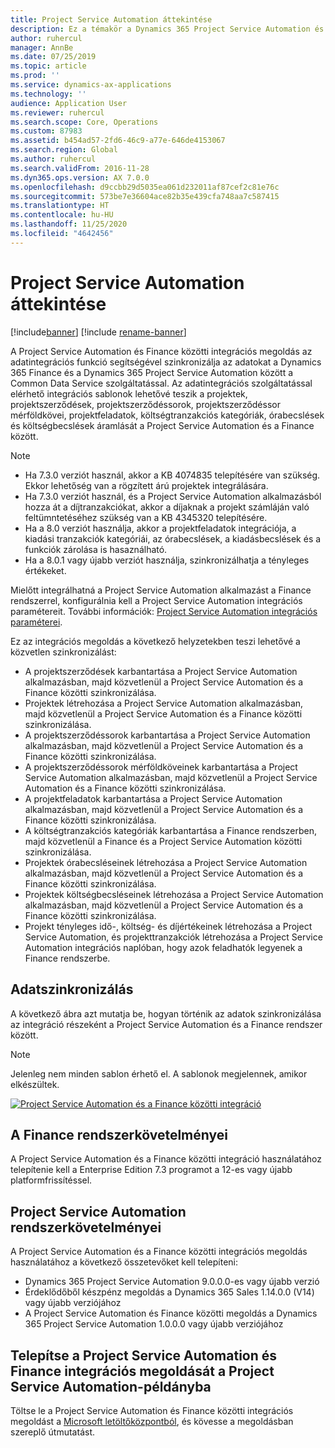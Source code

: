 ```yaml
---
title: Project Service Automation áttekintése
description: Ez a témakör a Dynamics 365 Project Service Automation és Dynamics 365 Finance közötti integrációs megoldásra vonatkozó információkat tartalmaz.
author: ruhercul
manager: AnnBe
ms.date: 07/25/2019
ms.topic: article
ms.prod: ''
ms.service: dynamics-ax-applications
ms.technology: ''
audience: Application User
ms.reviewer: ruhercul
ms.search.scope: Core, Operations
ms.custom: 87983
ms.assetid: b454ad57-2fd6-46c9-a77e-646de4153067
ms.search.region: Global
ms.author: ruhercul
ms.search.validFrom: 2016-11-28
ms.dyn365.ops.version: AX 7.0.0
ms.openlocfilehash: d9ccbb29d5035ea061d232011af87cef2c81e76c
ms.sourcegitcommit: 573be7e36604ace82b35e439cfa748aa7c587415
ms.translationtype: HT
ms.contentlocale: hu-HU
ms.lasthandoff: 11/25/2020
ms.locfileid: "4642456"
---
```

# <a name="project-service-automation-overview"></a>Project Service Automation áttekintése

[!include[banner](../includes/banner.md)]
[!include [rename-banner](~/includes/cc-data-platform-banner.md)]

A Project Service Automation és Finance közötti integrációs megoldás az adatintegrációs funkció segítségével szinkronizálja az adatokat a Dynamics 365 Finance és a Dynamics 365 Project Service Automation között a Common Data Service szolgáltatással. Az adatintegrációs szolgáltatással elérhető integrációs sablonok lehetővé teszik a projektek, projektszerződések, projektszerződéssorok, projektszerződéssor mérföldkövei, projektfeladatok, költségtranzakciós kategóriák, órabecslések és költségbecslések áramlását a Project Service Automation és a Finance között.

> [!NOTE]
> - Ha 7.3.0 verziót használ, akkor a KB 4074835 telepítésére van szükség. Ekkor lehetőség van a rögzített árú projektek integrálására.
> - Ha 7.3.0 verziót használ, és a Project Service Automation alkalmazásból hozza át a díjtranzakciókat, akkor a díjaknak a projekt számláján való feltümntetéséhez szükség van a KB 4345320 telepítésére.
> - Ha a 8.0 verziót használja, akkor a projektfeladatok integrációja, a kiadási tranzakciók kategóriái, az órabecslések, a kiadásbecslések és a funkciók zárolása is hasaználható.
> - Ha a 8.0.1 vagy újabb verziót használja, szinkronizálhatja a tényleges értékeket.

Mielőtt integrálhatná a Project Service Automation alkalmazást a Finance rendszerrel, konfigurálnia kell a Project Service Automation integrációs paramétereit. További információk: [Project Service Automation integrációs paraméterei](PSA-parameters.md).

Ez az integrációs megoldás a következő helyzetekben teszi lehetővé a közvetlen szinkronizálást:

- A projektszerződések karbantartása a Project Service Automation alkalmazásban, majd közvetlenül a Project Service Automation és a Finance közötti szinkronizálása.
- Projektek létrehozása a Project Service Automation alkalmazásban, majd közvetlenül a Project Service Automation és a Finance közötti szinkronizálása.
- A projektszerződéssorok karbantartása a Project Service Automation alkalmazásban, majd közvetlenül a Project Service Automation és a Finance közötti szinkronizálása.
- A projektszerződéssorok mérföldköveinek karbantartása a Project Service Automation alkalmazásban, majd közvetlenül a Project Service Automation és a Finance közötti szinkronizálása.
- A projektfeladatok karbantartása a Project Service Automation alkalmazásban, majd közvetlenül a Project Service Automation és a Finance közötti szinkronizálása.
- A költségtranzakciós kategóriák karbantartása a Finance rendszerben, majd közvetlenül a Finance és a Project Service Automation közötti szinkronizálása.
- Projektek órabecsléseinek létrehozása a Project Service Automation alkalmazásban, majd közvetlenül a Project Service Automation és a Finance közötti szinkronizálása.
- Projektek költségbecsléseinek létrehozása a Project Service Automation alkalmazásban, majd közvetlenül a Project Service Automation és a Finance közötti szinkronizálása.
- Projekt tényleges idő-, költség- és díjértékeinek létrehozása a Project Service Automation, és projekttranzakciók létrehozása a Project Service Automation integrációs naplóban, hogy azok feladhatók legyenek a Finance rendszerbe.

## <a name="data-synchronization"></a>Adatszinkronizálás

A következő ábra azt mutatja be, hogyan történik az adatok szinkronizálása az integráció részeként a Project Service Automation és a Finance rendszer között.

> [!NOTE]
> Jelenleg nem minden sablon érhető el. A sablonok megjelennek, amikor elkészültek.

[![Project Service Automation és a Finance közötti integráció](./media/PSA-integration.png)](./media/PSA-integration.png)

## <a name="system-requirements-for-finance"></a>A Finance rendszerkövetelményei

A Project Service Automation és a Finance közötti integráció használatához telepítenie kell a Enterprise Edition 7.3 programot a 12-es vagy újabb platformfrissítéssel.

## <a name="system-requirements-for-project-service-automation"></a>Project Service Automation rendszerkövetelményei

A Project Service Automation és a Finance közötti integrációs megoldás használatához a következő összetevőket kell telepíteni:

- Dynamics 365 Project Service Automation 9.0.0.0-es vagy újabb verzió
- Érdeklődőből készpénz megoldás a Dynamics 365 Sales 1.14.0.0 (V14) vagy újabb verziójához
- A Project Service Automation és Finance közötti megoldás a Dynamics 365 Project Service Automation 1.0.0.0 vagy újabb verziójához

## <a name="install-the-project-service-automation-to-finance-integration-solution-in-your-project-service-automation-instance"></a>Telepítse a Project Service Automation és Finance integrációs megoldását a Project Service Automation-példányba

Töltse le a Project Service Automation és Finance közötti integrációs megoldást a [Microsoft letöltőközpontból](https://www.microsoft.com/download/details.aspx?id=57016), és kövesse a megoldásban szereplő útmutatást.
